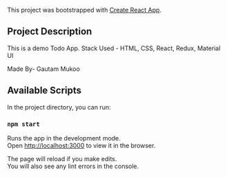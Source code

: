 This project was bootstrapped with [Create React App](https://github.com/facebook/create-react-app).

## Project Description
This is a demo Todo App.
Stack Used - HTML, CSS, React, Redux, Material UI

Made By- Gautam Mukoo

## Available Scripts

In the project directory, you can run:

### `npm start`

Runs the app in the development mode.<br />
Open [http://localhost:3000](http://localhost:3000) to view it in the browser.

The page will reload if you make edits.<br />
You will also see any lint errors in the console.
